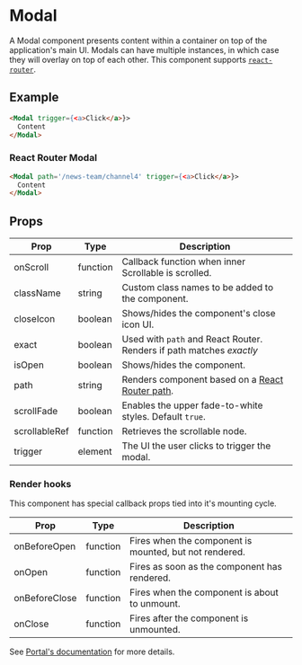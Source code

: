 # Modal

A Modal component presents content within a container on top of the application's main UI. Modals can have multiple instances, in which case they will overlay on top of each other. This component supports [`react-router`](https://github.com/ReactTraining/react-router).


## Example

```html
<Modal trigger={<a>Click</a>}>
  Content
</Modal>
```


### React Router Modal

```html
<Modal path='/news-team/channel4' trigger={<a>Click</a>}>
  Content
</Modal>
```



## Props

| Prop | Type | Description |
| --- | --- | --- |
| onScroll | function | Callback function when inner Scrollable is scrolled. |
| className | string | Custom class names to be added to the component. |
| closeIcon | boolean | Shows/hides the component's close icon UI. |
| exact | boolean | Used with `path` and React Router. Renders if path matches _exactly_ |
| isOpen | boolean | Shows/hides the component. |
| path | string | Renders component based on a [React Router path](https://reacttraining.com/react-router/web/api/Route/path-string). |
| scrollFade | boolean | Enables the upper fade-to-white styles. Default `true`. |
| scrollableRef | function | Retrieves the scrollable node. |
| trigger | element | The UI the user clicks to trigger the modal. |


### Render hooks

This component has special callback props tied into it's mounting cycle.

| Prop | Type | Description |
| --- | --- | --- |
| onBeforeOpen | function | Fires when the component is mounted, but not rendered. |
| onOpen | function | Fires as soon as the component has rendered. |
| onBeforeClose | function | Fires when the component is about to unmount. |
| onClose | function | Fires after the component is unmounted. |

See [Portal's documentation](../Portal#render-hooks) for more details.
